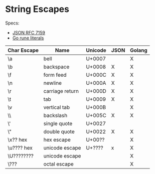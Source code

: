# String Escapes

Specs:

* [JSON RFC 7159](https://datatracker.ietf.org/doc/html/rfc7159#section-8)
* [Go rune literals](https://go.dev/ref/spec#Rune_literals)

| Char Escape | Name |Unicode  | JSON | Golang |
|-------------|-----------------|---------|--------|------|
| \\a          | bell            | U+0007 |   | X |
| \\b          | backspace       | U+0008 | X | X |
| \\f          | form feed       | U+000C | X | X |
| \\n          | newline         | U+000A | X | X |
| \\r          | carriage return | U+000D | X | X |
| \\t          | tab             | U+0009 | X | X |
| \\v          | vertical tab    | U+000B |   | X |
| \\\\          | backslash       | U+005C | X | X |
| \\'          | single quote    | U+0027 |   |   |
| \\"          | double quote    | U+0022 | X | X |
| \\x?? hex    | hex escape      | U+00?? |   | X |
| \\u???? hex  | unicode escape  | U+???? | x | X |
| \\U????????  | unicode escape  |        |   | X | 
| \\???        | octal escape    |        |   | X |

